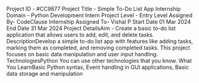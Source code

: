 Project ID - #CC9877
Project Title - Simple To-Do List App
Internship Domain - Python Development Intern
Project Level - Entry Level
Assigned By- CodeClause Internship
Assigned To- Vishal P
Start Date 01 Mar 2024
End Date 31 Mar 2024
Project DetailsAim -
Create a basic to-do list application that allows users to add, edit, and delete tasks.
DescriptionDevelop a simple to-do list app with features like adding tasks, marking them as completed,
and removing completed tasks. This project focuses on basic data manipulation and user
input handling.
TechnologiesPython
You can use other technologies that you know.
What You LearnBasic Python syntax, Event handling in GUI applications, Basic data storage and
manipulation
